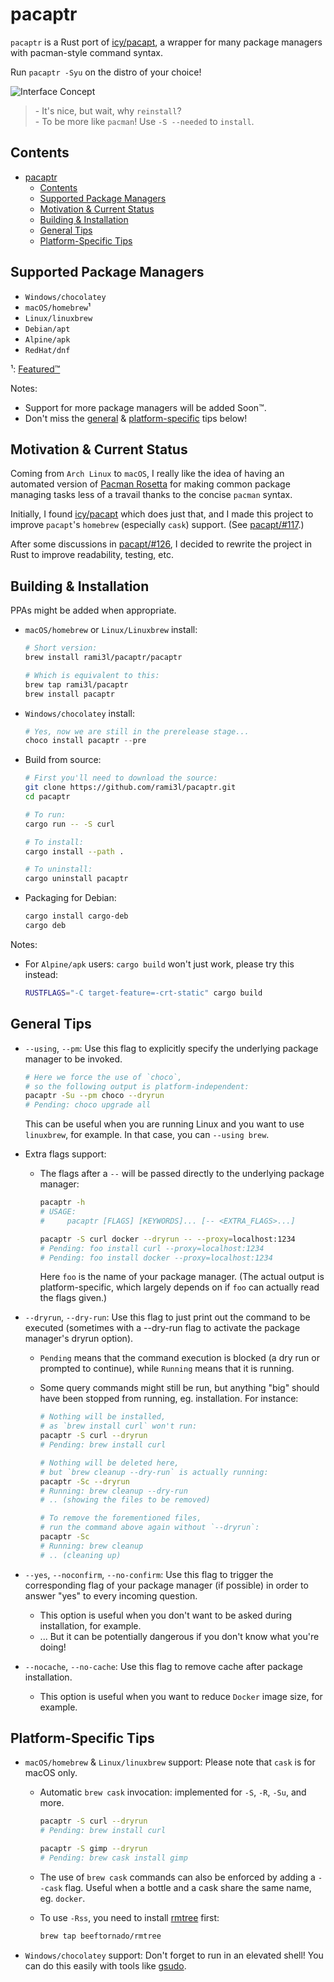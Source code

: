# pacaptr

`pacaptr` is a Rust port of [icy/pacapt], a wrapper for many package managers with pacman-style command syntax.

Run `pacaptr -Syu` on the distro of your choice!

![Interface Concept](https://user-images.githubusercontent.com/33851577/83973021-2f876b00-a916-11ea-9c7e-9cb76ca27a0e.png)

> \- It's nice, but wait, why `reinstall`?  
> \- To be more like `pacman`! Use `-S --needed` to `install`.

## Contents

- [pacaptr](#pacaptr)
  - [Contents](#contents)
  - [Supported Package Managers](#supported-package-managers)
  - [Motivation & Current Status](#motivation--current-status)
  - [Building & Installation](#building--installation)
  - [General Tips](#general-tips)
  - [Platform-Specific Tips](#platform-specific-tips)

## Supported Package Managers

- `Windows/chocolatey`
- `macOS/homebrew`¹
- `Linux/linuxbrew`
- `Debian/apt`
- `Alpine/apk`
- `RedHat/dnf`

¹: [Featured™](#platform-specific-tips)

Notes:

- Support for more package managers will be added Soon™.
- Don't miss the [general](#general-tips) & [platform-specific](#platform-specific-tips) tips below!

## Motivation & Current Status

Coming from `Arch Linux` to `macOS`, I really like the idea of having an automated version of [Pacman Rosetta] for making common package managing tasks less of a travail thanks to the concise `pacman` syntax.

Initially, I found [icy/pacapt] which does just that, and I made this project to improve `pacapt`'s `homebrew` (especially `cask`) support. (See [pacapt/#117].)

After some discussions in [pacapt/#126], I decided to rewrite the project in Rust to improve readability, testing, etc.

## Building & Installation

PPAs might be added when appropriate.

- `macOS/homebrew` or `Linux/Linuxbrew` install:

  ```bash
  # Short version:
  brew install rami3l/pacaptr/pacaptr

  # Which is equivalent to this:
  brew tap rami3l/pacaptr
  brew install pacaptr
  ```

- `Windows/chocolatey` install:
  
  ```powershell
  # Yes, now we are still in the prerelease stage...
  choco install pacaptr --pre
  ```

- Build from source:

  ```bash
  # First you'll need to download the source:
  git clone https://github.com/rami3l/pacaptr.git
  cd pacaptr

  # To run:
  cargo run -- -S curl

  # To install:
  cargo install --path .

  # To uninstall:
  cargo uninstall pacaptr
  ```

- Packaging for Debian:

  ```bash
  cargo install cargo-deb
  cargo deb
  ```

Notes:

- For `Alpine/apk` users: `cargo build` won't just work, please try this instead:
  
  ```bash
  RUSTFLAGS="-C target-feature=-crt-static" cargo build
  ```

## General Tips

- `--using`, `--pm`: Use this flag to explicitly specify the underlying package manager to be invoked.

  ```bash
  # Here we force the use of `choco`,
  # so the following output is platform-independent:
  pacaptr -Su --pm choco --dryrun
  # Pending: choco upgrade all
  ```

  This can be useful when you are running Linux and you want to use `linuxbrew`, for example. In that case, you can `--using brew`.

- Extra flags support:
  - The flags after a `--` will be passed directly to the underlying package manager:

    ```bash
    pacaptr -h
    # USAGE:
    #     pacaptr [FLAGS] [KEYWORDS]... [-- <EXTRA_FLAGS>...]

    pacaptr -S curl docker --dryrun -- --proxy=localhost:1234
    # Pending: foo install curl --proxy=localhost:1234
    # Pending: foo install docker --proxy=localhost:1234
    ```

    Here `foo` is the name of your package manager.
    (The actual output is platform-specific, which largely depends on if `foo` can actually read the flags given.)

- `--dryrun`, `--dry-run`: Use this flag to just print out the command to be executed
  (sometimes with a --dry-run flag to activate the package manager's dryrun option).

  - `Pending` means that the command execution is blocked (a dry run or prompted to continue),
  while `Running` means that it is running.

  - Some query commands might still be run, but anything "big" should have been stopped from running, eg. installation.
    For instance:

    ```bash
    # Nothing will be installed,
    # as `brew install curl` won't run:
    pacaptr -S curl --dryrun
    # Pending: brew install curl

    # Nothing will be deleted here,
    # but `brew cleanup --dry-run` is actually running:
    pacaptr -Sc --dryrun
    # Running: brew cleanup --dry-run
    # .. (showing the files to be removed)

    # To remove the forementioned files,
    # run the command above again without `--dryrun`:
    pacaptr -Sc
    # Running: brew cleanup
    # .. (cleaning up)
    ```

- `--yes`, `--noconfirm`, `--no-confirm`:
  Use this flag to trigger the corresponding flag of your package manager (if possible) in order to answer "yes" to every incoming question.
  - This option is useful when you don't want to be asked during installation, for example.
  - ... But it can be potentially dangerous if you don't know what you're doing!

- `--nocache`, `--no-cache`:
  Use this flag to remove cache after package installation.
  - This option is useful when you want to reduce `Docker` image size, for example.

## Platform-Specific Tips

- `macOS/homebrew` & `Linux/linuxbrew` support: Please note that `cask` is for macOS only.

  - Automatic `brew cask` invocation: implemented for `-S`, `-R`, `-Su`, and more.

    ```bash
    pacaptr -S curl --dryrun
    # Pending: brew install curl

    pacaptr -S gimp --dryrun
    # Pending: brew cask install gimp
    ```

  - The use of `brew cask` commands can also be enforced by adding a `--cask` flag. Useful when a bottle and a cask share the same name, eg. `docker`.

  - To use `-Rss`, you need to install [rmtree] first:

    ```bash
    brew tap beeftornado/rmtree
    ```

- `Windows/chocolatey` support: Don't forget to run in an elevated shell! You can do this easily with tools like [gsudo].

[Pacman Rosetta]: https://wiki.archlinux.org/index.php/Pacman/Rosetta
[icy/pacapt]: https://github.com/icy/pacapt
[pacapt/#117]: https://github.com/icy/pacapt/issues/117
[pacapt/#126]: https://github.com/icy/pacapt/issues/126
[rmtree]: https://github.com/beeftornado/homebrew-rmtree
[gsudo]: https://github.com/gerardog/gsudo
[rs-dev]: https://github.com/rami3l/pacaptr/tree/rs-dev
